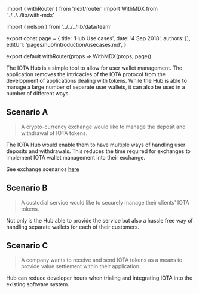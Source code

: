 import { withRouter } from 'next/router'
import WithMDX from '../../../lib/with-mdx'

import { nelson } from '../../../lib/data/team'

export const page = {
title: 'Hub Use cases',
date: '4 Sep 2018',
authors: [],
editUrl: 'pages/hub/introduction/usecases.md',
}

export default withRouter(props => WithMDX(props, page))

The IOTA Hub is a simple tool to allow for user wallet management. The application removes the intricacies of the IOTA protocol from the development of applications dealing with tokens. While the Hub is able to manage a large number of separate user wallets, it can also be used in a number of different ways.

## Scenario A 
> A crypto-currency exchange would like to manage the deposit and withdrawal of IOTA tokens. 

The IOTA Hub would enable them to have multiple ways of handling user deposits and withdrawals. This reduces the time required for exchanges to implement IOTA wallet management into their exchange.

See exchange scenarios [here](../knowledge-base/exchange-implementation)

## Scenario B
> A custodial service would like to securely manage their clients' IOTA tokens.

Not only is the Hub able to provide the service but also a hassle free way of handling separate wallets for each of their customers.

## Scenario C
> A company wants to receive and send IOTA tokens as a means to provide value settlement within their application.

Hub can reduce developer hours when trialing and integrating IOTA into the existing software system. 

